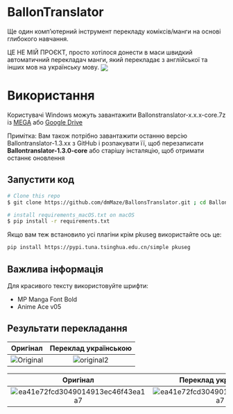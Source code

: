 # BallonTranslator
Ще один комп’ютерний інструмент перекладу коміксів/манги на основі глибокого навчання.


ЦЕ НЕ МІЙ ПРОЄКТ, просто хотілося донести в маси швидкий автоматичний перекладач манги, який перекладає з англійської та інших мов на українську мову.
<img src="doc/src/ui0.jpg" div align=center>

# Використання

Користувачі Windows можуть завантажити Ballonstranslator-x.x.x-core.7z із [MEGA](https://mega.nz/folder/gmhmACoD#dkVlZ2nphOkU5-2ACb5dKw) або [Google Drive](https://drive.google.com/drive/folders/1uElIYRLNakJj-YS0Kd3r3HE-wzeEvrWd?usp=sharing)

Примітка: Вам також потрібно завантажити останню версію Ballontranslator-1.3.xx з GitHub і розпакувати її, щоб перезаписати **Ballontranslator-1.3.0-core** або старішу інсталяцію, щоб отримати останнє оновлення

## Запустити код

```bash
# Clone this repo
$ git clone https://github.com/dmMaze/BallonsTranslator.git ; cd BallonsTranslator

# install requirements_macOS.txt on macOS
$ pip install -r requirements.txt
```
Якщо вам теж встановило усі плагіни крім pkuseg використайте ось це:

```bash
pip install https://pypi.tuna.tsinghua.edu.cn/simple pkuseg
```
## Важлива інформація

Для красивого тексту використовуйте шрифти:
- MP Manga Font Bold
- Anime Ace v05
## Результати перекладання
|            Оригінал            |         Переклад українською         |
| :-----------------------------------------------------------------------------------------: | :-----------------------------------------------------------------------------------------: |
|![Original](ballontranslator/data/testpacks/manga/original2.jpg 'https://twitter.com/mmd_96yuki/status/1320122899005460481')|  ![original2](https://github.com/hewwodarkness/BallonsTranslator/assets/66019326/e611992a-869e-4466-83b3-5dc3e983326a) |

|            Оригінал            |         Переклад українською          |
| :-----------------------------------------------------------------------------------------: | :-----------------------------------------------------------------------------------------: |
|![ea41e72fcd3049014913ec46f43ea1a7](https://github.com/hewwodarkness/BallonsTranslator/assets/66019326/6a206c63-fd9f-4370-be72-c6eea3a12d15)| ![ea41e72fcd3049014913ec46f43ea1a7](https://github.com/hewwodarkness/BallonsTranslator/assets/66019326/7df8e707-3ca1-4321-a871-86d7d334723c) |
